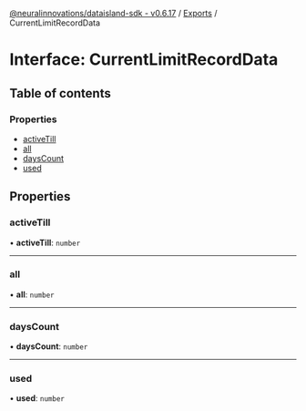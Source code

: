 [@neuralinnovations/dataisland-sdk - v0.6.17](../../README.md) / [Exports](../modules.md) / CurrentLimitRecordData

# Interface: CurrentLimitRecordData

## Table of contents

### Properties

- [activeTill](CurrentLimitRecordData.md#activetill)
- [all](CurrentLimitRecordData.md#all)
- [daysCount](CurrentLimitRecordData.md#dayscount)
- [used](CurrentLimitRecordData.md#used)

## Properties

### activeTill

• **activeTill**: `number`

___

### all

• **all**: `number`

___

### daysCount

• **daysCount**: `number`

___

### used

• **used**: `number`

